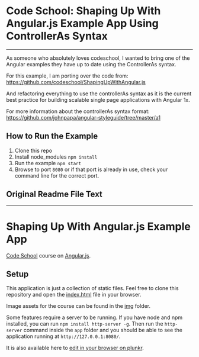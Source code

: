 # Code School: Shaping Up With Angular.js Example App Using ControllerAs Syntax
---
As someone who absolutely loves codeschool, I wanted to bring one of the Angular examples they have up to date using the ControllerAs syntax. 

For this example, I am porting over the code from: 
<https://github.com/codeschool/ShapingUpWithAngular.js>

And refactoring everything to use the controllerAs syntax as it is the current best practice for building scalable single page applications with Angular 1x.

For more information about the controllerAs syntax format:
<https://github.com/johnpapa/angular-styleguide/tree/master/a1>

## How to Run the Example
1. Clone this repo
2. Install node_modules `npm install`
3. Run the example `npm start`
4. Browse to port `8080` or if that port is already in use, check your command line for the correct port.

## Original Readme File Text
---

# Shaping Up With Angular.js Example App

[Code School](http://codeschool.com/) course on [Angular.js](https://angularjs.org/).

## Setup

This application is just a collection of static files. Feel free to clone this
repository and open the [index.html](https://github.com/codeschool/ShapingUpWithAngular.js/blob/master/app/index.html) file in your browser.

Image assets for the course can be found in the [img](https://github.com/codeschool/ShapingUpWithAngular.js/tree/master/app/img) folder.

Some features require a server to be running. If you have node and npm
installed, you can run `npm install http-server -g`. Then run the `http-server`
command inside the `app` folder and you should be able to see the application
running at `http://127.0.0.1:8080/`.

It is also available here to [edit in your browser on plunkr](http://plnkr.co/edit/LXETQi?p=preview).

